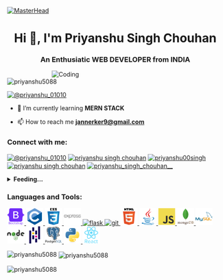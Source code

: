 [![MasterHead](https://user-images.githubusercontent.com/74038190/225813708-98b745f2-7d22-48cf-9150-083f1b00d6c9.gif)](https://Priyanshu5088.io)
<h1 align="center">Hi 👋, I'm Priyanshu Singh Chouhan</h1>
<h3 align="center">An Enthusiatic WEB DEVELOPER from INDIA</h3>
<img align="right" alt="Coding" width="400" src="https://user-images.githubusercontent.com/74038190/213911110-aedbef38-a29f-4b6b-a65c-11608b4f75a5.gif"

<p align="left"> <img src="https://komarev.com/ghpvc/?username=priyanshu5088&label=Profile%20views&color=0e75b6&style=flat" alt="priyanshu5088" /> </p>

<p align="left"> <a href="https://twitter.com/@priyanshu_01010" target="blank"><img src="https://img.shields.io/twitter/follow/@priyanshu_01010?logo=twitter&style=for-the-badge" alt="@priyanshu_01010" /></a> </p>

- 🌱 I’m currently learning **MERN STACK**

- 📫 How to reach me **jannerker9@gmail.com**

<h3 align="left">Connect with me:</h3>
<p align="left">
<a href="https://twitter.com/@priyanshu_01010" target="blank"><img align="center" src="https://www.freepik.com/free-photos-vectors/x-logo" alt="@priyanshu_01010" height="30" width="40" /></a>
<a href="https://linkedin.com/in/priyanshu singh chouhan" target="blank"><img align="center" src="https://raw.githubusercontent.com/rahuldkjain/github-profile-readme-generator/master/src/images/icons/Social/linked-in-alt.svg" alt="priyanshu singh chouhan" height="30" width="40" /></a>
<a href="https://kaggle.com/priyanshu00singh" target="blank"><img align="center" src="https://raw.githubusercontent.com/rahuldkjain/github-profile-readme-generator/master/src/images/icons/Social/kaggle.svg" alt="priyanshu00singh" height="30" width="40" /></a>
<a href="https://fb.com/priyanshu singh chouhan" target="blank"><img align="center" src="https://raw.githubusercontent.com/rahuldkjain/github-profile-readme-generator/master/src/images/icons/Social/facebook.svg" alt="priyanshu singh chouhan" height="30" width="40" /></a>
<a href="https://instagram.com/priyanshu_singh_chouhan__" target="blank"><img align="center" src="https://user-images.githubusercontent.com/74038190/235294013-a33e5c43-a01c-43f6-b44d-a406d8b4ab75.gif" alt="priyanshu_singh_chouhan__" height="30" width="40" /></a>
</p>

<details>
<summary><b>Feeding...</b></summary><br>
	
![Snake animation](https://raw.githubusercontent.com/Priyanshu5088/Priyanshu5088/output/github-contribution-grid-snake-dark.svg)
	
</details>


<h3 align="left">Languages and Tools:</h3>
<p align="left"> <a href="https://getbootstrap.com" target="_blank" rel="noreferrer"> <img src="https://raw.githubusercontent.com/devicons/devicon/master/icons/bootstrap/bootstrap-plain-wordmark.svg" alt="bootstrap" width="40" height="40"/> </a> <a href="https://www.cprogramming.com/" target="_blank" rel="noreferrer"> <img src="https://raw.githubusercontent.com/devicons/devicon/master/icons/c/c-original.svg" alt="c" width="40" height="40"/> </a> <a href="https://www.w3schools.com/css/" target="_blank" rel="noreferrer"> <img src="https://raw.githubusercontent.com/devicons/devicon/master/icons/css3/css3-original-wordmark.svg" alt="css3" width="40" height="40"/> </a> <a href="https://expressjs.com" target="_blank" rel="noreferrer"> <img src="https://raw.githubusercontent.com/devicons/devicon/master/icons/express/express-original-wordmark.svg" alt="express" width="40" height="40"/> </a> <a href="https://flask.palletsprojects.com/" target="_blank" rel="noreferrer"> <img src="https://www.vectorlogo.zone/logos/pocoo_flask/pocoo_flask-icon.svg" alt="flask" width="40" height="40"/> </a> <a href="https://git-scm.com/" target="_blank" rel="noreferrer"> <img src="https://www.vectorlogo.zone/logos/git-scm/git-scm-icon.svg" alt="git" width="40" height="40"/> </a> <a href="https://www.w3.org/html/" target="_blank" rel="noreferrer"> <img src="https://raw.githubusercontent.com/devicons/devicon/master/icons/html5/html5-original-wordmark.svg" alt="html5" width="40" height="40"/> </a> <a href="https://www.java.com" target="_blank" rel="noreferrer"> <img src="https://raw.githubusercontent.com/devicons/devicon/master/icons/java/java-original.svg" alt="java" width="40" height="40"/> </a> <a href="https://developer.mozilla.org/en-US/docs/Web/JavaScript" target="_blank" rel="noreferrer"> <img src="https://raw.githubusercontent.com/devicons/devicon/master/icons/javascript/javascript-original.svg" alt="javascript" width="40" height="40"/> </a> <a href="https://www.mongodb.com/" target="_blank" rel="noreferrer"> <img src="https://raw.githubusercontent.com/devicons/devicon/master/icons/mongodb/mongodb-original-wordmark.svg" alt="mongodb" width="40" height="40"/> </a> <a href="https://www.mysql.com/" target="_blank" rel="noreferrer"> <img src="https://raw.githubusercontent.com/devicons/devicon/master/icons/mysql/mysql-original-wordmark.svg" alt="mysql" width="40" height="40"/> </a> <a href="https://nodejs.org" target="_blank" rel="noreferrer"> <img src="https://raw.githubusercontent.com/devicons/devicon/master/icons/nodejs/nodejs-original-wordmark.svg" alt="nodejs" width="40" height="40"/> </a> <a href="https://pandas.pydata.org/" target="_blank" rel="noreferrer"> <img src="https://raw.githubusercontent.com/devicons/devicon/2ae2a900d2f041da66e950e4d48052658d850630/icons/pandas/pandas-original.svg" alt="pandas" width="40" height="40"/> </a> <a href="https://www.postgresql.org" target="_blank" rel="noreferrer"> <img src="https://raw.githubusercontent.com/devicons/devicon/master/icons/postgresql/postgresql-original-wordmark.svg" alt="postgresql" width="40" height="40"/> </a> <a href="https://www.python.org" target="_blank" rel="noreferrer"> <img src="https://raw.githubusercontent.com/devicons/devicon/master/icons/python/python-original.svg" alt="python" width="40" height="40"/> </a> <a href="https://reactjs.org/" target="_blank" rel="noreferrer"> <img src="https://raw.githubusercontent.com/devicons/devicon/master/icons/react/react-original-wordmark.svg" alt="react" width="40" height="40"/> </a> </p>

<p><img align="left" src="https://github-readme-stats.vercel.app/api/top-langs?username=priyanshu5088&show_icons=true&locale=en&layout=compact" alt="priyanshu5088" /></p>

<p>&nbsp;<img align="center" src="https://github-readme-stats.vercel.app/api?username=priyanshu5088&show_icons=true&locale=en" alt="priyanshu5088" /></p>

<p><img align="center" backrground-color: black src="https://github-readme-streak-stats.herokuapp.com/?user=priyanshu5088&" alt="priyanshu5088" /></p>


